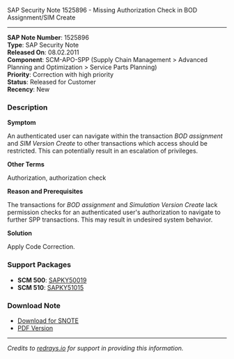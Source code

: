 SAP Security Note 1525896 - Missing Authorization Check in BOD Assignment/SIM Create

---

**SAP Note Number**: 1525896  
**Type**: SAP Security Note  
**Released On**: 08.02.2011  
**Component**: SCM-APO-SPP (Supply Chain Management > Advanced Planning and Optimization > Service Parts Planning)  
**Priority**: Correction with high priority  
**Status**: Released for Customer  
**Recency**: New

### Description

**Symptom**

An authenticated user can navigate within the transaction _BOD assignment_ and _SIM Version Create_ to other transactions which access should be restricted. This can potentially result in an escalation of privileges.

**Other Terms**

Authorization, authorization check

**Reason and Prerequisites**

The transactions for _BOD assignment_ and _Simulation Version Create_ lack permission checks for an authenticated user's authorization to navigate to further SPP transactions. This may result in undesired system behavior.

**Solution**

Apply Code Correction.

### Support Packages

- **SCM 500**: [SAPKY50019](https://me.sap.com/supportpackage/SAPKY50019)
- **SCM 510**: [SAPKY51015](https://me.sap.com/supportpackage/SAPKY51015)

### Download Note

- [Download for SNOTE](https://notesdownloads.sap.com/note/0040000009048852017)
- [PDF Version](https://userapps.support.sap.com/sap/support/sfm/notes/print/0001525896?language=en-US&token=5435D72B882B444A01C4D67342A803AC)

---

*Credits to [redrays.io](https://redrays.io) for support in providing this information.*